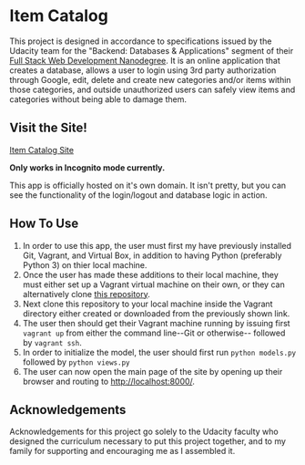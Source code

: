 # Item Catalog

This project is designed in accordance to specifications issued by the Udacity team for the "Backend: Databases & Applications" segment of their [Full Stack Web Development Nanodegree](https://www.udacity.com/course/full-stack-web-developer-nanodegree--nd004).  It is an online application that creates a database, allows a user to login using 3rd party authorization through Google, edit, delete and create new categories and/or items within those categories, and outside unauthorized users can safely view items and categories without being able to damage them.

## Visit the Site!

[Item Catalog Site](http://www.item-catalog.com)

**Only works in Incognito mode currently.**

This app is officially hosted on it's own domain. It isn't pretty, but you can see the functionality of the login/logout and database logic in action.

## How To Use

1. In order to use this app, the user must first my have previously installed Git, Vagrant, and Virtual Box, in addition to having Python (preferably Python 3) on thier local machine.
2. Once the user has made these additions to their local machine, they must either set up a Vagrant virtual machine on their own, or they can alternatively clone [this repository](https://github.com/udacity/fullstack-nanodegree-vm).
4. Next clone this repository to your local machine inside the Vagrant directory either created or downloaded from the previously shown link.
3. The user then should get their Vagrant machine running by issuing first ```vagrant up``` from either the command line--Git or otherwise-- followed by ```vagrant ssh```.
4. In order to initialize the model, the user should first run ```python models.py``` followed by ```python views.py```
5. The user can now open the main page of the site by opening up their browser and routing to [http://localhost:8000/](http://localhost:8000/).

## Acknowledgements

Acknowledgements for this project go solely to the Udacity faculty who designed the curriculum necessary to put this project together, and to my family for supporting and encouraging me as I assembled it.
